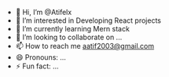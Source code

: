 - 👋 Hi, I’m @Atifelx
- 👀 I’m interested in Developing React projects 
- 🌱 I’m currently learning Mern stack
- 💞️ I’m looking to collaborate on ...
- 📫 How to reach me aatif2003@gmail.com
- 😄 Pronouns: ...
- ⚡ Fun fact: ...

<!---
Atifelx/Atifelx is a ✨ special ✨ repository because its `README.md` (this file) appears on your GitHub profile.
You can click the Preview link to take a look at your changes.
--->
